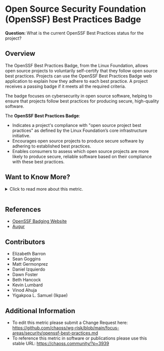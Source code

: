 # Open Source Security Foundation (OpenSSF) Best Practices Badge

**Question:** What is the current OpenSSF Best Practices status for the project?

## Overview
The OpenSSF Best Practices Badge, from the Linux Foundation, allows open source projects to voluntarily self-certify that they follow open source best practices. Projects can use the OpenSSF Best Practices Badge web application to explain how they adhere to each best practice. A project receives a passing badge if it meets all the required criteria. 

The badge focuses on cybersecurity in open source software, helping to ensure that projects follow best practices for producing secure, high-quality software.

The **OpenSSF Best Practices Badge**:
- Indicates a project's compliance with "open source project best practices" as defined by the Linux Foundation’s core infrastructure initiative.
- Encourages open source projects to produce secure software by adhering to established best practices.
- Enables consumers to assess which open source projects are more likely to produce secure, reliable software based on their compliance with these best practices.

## Want to Know More?

<span markdown="1"><details>
<summary>Click to read more about this metric.</summary>

### Data Collection Strategies
From the [OpenSSF Best Practices Badging Page](https://www.bestpractices.dev/en), a project’s OpenSSF Best Practices status can be assessed when:
- Projects receive a passing badge if they meet all required criteria.
- The status of each criterion, for a given project, can be 'Met', 'Unmet', 'N/A' or 'unknown'.
- Each criterion is in one of four categories: 'MUST', 'SHOULD', 'SUGGESTED', or 'FUTURE'.
- To obtain a badge, all the MUST and MUST NOT criteria must be met, all SHOULD criteria must be met OR the rationale for not implementing the criterion must be documented, and all SUGGESTED criteria have to be rated as met or unmet.
- Advanced badge levels of silver and gold are available if the project satisfies the additional criterion.

For further information, refer to [OpenSSF’s API documentation](https://www.bestpractices.dev/en) 

### Filters
The metric can be filtered by:
- Badge level (Passing, Silver, Gold)
- Project type or focus area (e.g., cybersecurity projects)
- Criteria status (Met, Unmet, N/A, Unknown)
- Compliance trends over time

### Visualizations
![OpenSSF visualizations](https://raw.githubusercontent.com/chaoss/wg-risk/main/focus-areas/security/images/cii-best-practices_visualization.png)
   *Figure 1: Example of OpenSSF Best Practices Badge (OpenSSF)* 

</details></span><br>

## References
- [OpenSSF Badging Website](https://www.bestpractices.dev/en)
- [Augur](https://github.com/chaoss/augur)

## Contributors
- Elizabeth Barron
- Sean Goggins
- Matt Germonprez
- Daniel Izquierdo
- Dawn Foster
- Beth Hancock
- Kevin Lumbard
- Vinod Ahuja
- Yigakpoa L. Samuel (Ikpae)

## Additional Information

- To edit this metric please submit a Change Request here: https://github.com/chaoss/wg-risk/blob/main/focus-areas/security/openssf-best-practices.md
- To reference this metric in software or publications please use this stable URL: https://chaoss.community/?p=3939

<!-- # For groupings in the knowledge base
Context tags: Open Source Security, Best Practices Compliance, Open Source Risk Management, Secure Software Development
Keyword tags: OpenSSF Best Practices Badge, Security Badging, Open Source Compliance, Secure Software Practices, Badge Levels (Passing, Silver, Gold), Project Certification Status, Secure Open Source Projects
-->
